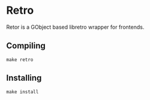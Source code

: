 # Retro

Retor is a GObject based libretro wrapper for frontends. 

## Compiling

`make retro`

## Installing

`make install`

